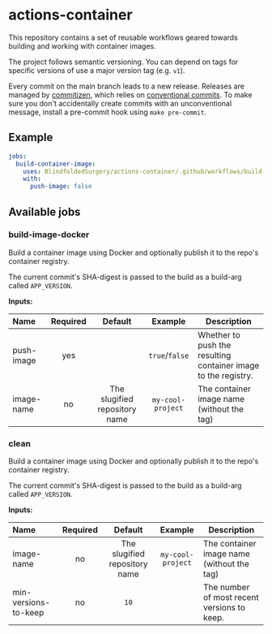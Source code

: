 # actions-container

This repository contains a set of reusable workflows geared towards building and working with
container images.

The project follows semantic versioning. You can depend on tags for specific versions of use a
major version tag (e.g. `v1`).

Every commit on the main branch leads to a new release. Releases are managed by
[commitizen][commitizen], which relies on [conventional commits][ccommit]. To make sure you don't
accidentally create commits with an unconventional message, install a pre-commit hook using
`make pre-commit`.

[commitizen]: https://commitizen-tools.github.io/commitizen/

[ccommit]: https://www.conventionalcommits.org/en/v1.0.0/

## Example

```yaml
jobs:
  build-container-image:
    uses: BlindfoldedSurgery/actions-container/.github/workflows/build-image-docker.yml@v1
    with:
      push-image: false
```

## Available jobs

### build-image-docker

Build a container image using Docker and optionally publish it to the repo's container registry.

The current commit's SHA-digest is passed to the build as a build-arg called `APP_VERSION`.

**Inputs:**

| Name       | Required |            Default            |      Example      | Description                                                    |
|:-----------|:--------:|:-----------------------------:|:-----------------:|----------------------------------------------------------------|
| push-image |   yes    |                               |  `true`/`false`   | Whether to push the resulting container image to the registry. |
| image-name |    no    | The slugified repository name | `my-cool-project` | The container image name (without the tag)                     |

### clean

Build a container image using Docker and optionally publish it to the repo's container registry.

The current commit's SHA-digest is passed to the build as a build-arg called `APP_VERSION`.

**Inputs:**

| Name                 | Required |            Default            |      Example      | Description                                 |
|:---------------------|:--------:|:-----------------------------:|:-----------------:|---------------------------------------------|
| image-name           |    no    | The slugified repository name | `my-cool-project` | The container image name (without the tag)  |
| min-versions-to-keep |    no    |             `10`              |                   | The number of most recent versions to keep. |
